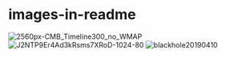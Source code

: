 # images-in-readme
![2560px-CMB_Timeline300_no_WMAP](https://user-images.githubusercontent.com/42389358/89842665-96eab280-db33-11ea-9aff-1c8bb8f75746.jpg)
![J2NTP9Er4Ad3kRsms7XRoD-1024-80](https://user-images.githubusercontent.com/42389358/89842672-9baf6680-db33-11ea-9a34-112cf57e4cd7.jpeg)
![blackhole20190410](https://user-images.githubusercontent.com/42389358/89842671-9b16d000-db33-11ea-98a7-9928f9164e0b.jpg)

